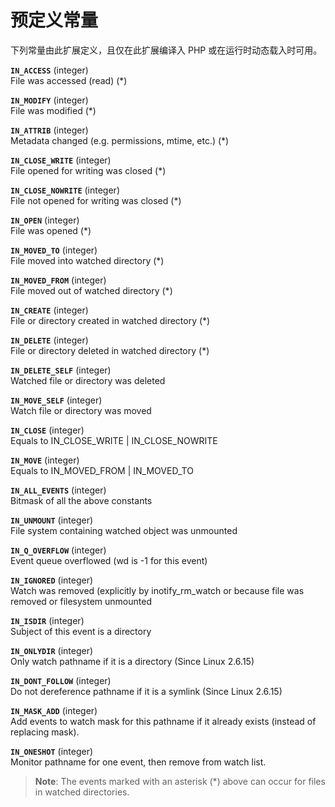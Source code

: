 预定义常量
==========

下列常量由此扩展定义，且仅在此扩展编译入 PHP 或在运行时动态载入时可用。

**`IN_ACCESS`** (<span class="type">integer</span>)  
<span class="simpara"> File was accessed (read) (\*) </span>

**`IN_MODIFY`** (<span class="type">integer</span>)  
<span class="simpara"> File was modified (\*) </span>

**`IN_ATTRIB`** (<span class="type">integer</span>)  
<span class="simpara"> Metadata changed (e.g. permissions, mtime, etc.)
(\*) </span>

**`IN_CLOSE_WRITE`** (<span class="type">integer</span>)  
<span class="simpara"> File opened for writing was closed (\*) </span>

**`IN_CLOSE_NOWRITE`** (<span class="type">integer</span>)  
<span class="simpara"> File not opened for writing was closed (\*)
</span>

**`IN_OPEN`** (<span class="type">integer</span>)  
<span class="simpara"> File was opened (\*) </span>

**`IN_MOVED_TO`** (<span class="type">integer</span>)  
<span class="simpara"> File moved into watched directory (\*) </span>

**`IN_MOVED_FROM`** (<span class="type">integer</span>)  
<span class="simpara"> File moved out of watched directory (\*) </span>

**`IN_CREATE`** (<span class="type">integer</span>)  
<span class="simpara"> File or directory created in watched directory
(\*) </span>

**`IN_DELETE`** (<span class="type">integer</span>)  
<span class="simpara"> File or directory deleted in watched directory
(\*) </span>

**`IN_DELETE_SELF`** (<span class="type">integer</span>)  
<span class="simpara"> Watched file or directory was deleted </span>

**`IN_MOVE_SELF`** (<span class="type">integer</span>)  
<span class="simpara"> Watch file or directory was moved </span>

**`IN_CLOSE`** (<span class="type">integer</span>)  
<span class="simpara"> Equals to IN\_CLOSE\_WRITE \| IN\_CLOSE\_NOWRITE
</span>

**`IN_MOVE`** (<span class="type">integer</span>)  
<span class="simpara"> Equals to IN\_MOVED\_FROM \| IN\_MOVED\_TO
</span>

**`IN_ALL_EVENTS`** (<span class="type">integer</span>)  
<span class="simpara"> Bitmask of all the above constants </span>

**`IN_UNMOUNT`** (<span class="type">integer</span>)  
<span class="simpara"> File system containing watched object was
unmounted </span>

**`IN_Q_OVERFLOW`** (<span class="type">integer</span>)  
<span class="simpara"> Event queue overflowed (wd is -1 for this event)
</span>

**`IN_IGNORED`** (<span class="type">integer</span>)  
<span class="simpara"> Watch was removed (explicitly by <span
class="function">inotify\_rm\_watch</span> or because file was removed
or filesystem unmounted </span>

**`IN_ISDIR`** (<span class="type">integer</span>)  
<span class="simpara"> Subject of this event is a directory </span>

**`IN_ONLYDIR`** (<span class="type">integer</span>)  
<span class="simpara"> Only watch pathname if it is a directory (Since
Linux 2.6.15) </span>

**`IN_DONT_FOLLOW`** (<span class="type">integer</span>)  
<span class="simpara"> Do not dereference pathname if it is a symlink
(Since Linux 2.6.15) </span>

**`IN_MASK_ADD`** (<span class="type">integer</span>)  
<span class="simpara"> Add events to watch mask for this pathname if it
already exists (instead of replacing mask). </span>

**`IN_ONESHOT`** (<span class="type">integer</span>)  
<span class="simpara"> Monitor pathname for one event, then remove from
watch list. </span>

> **Note**: <span class="simpara"> The events marked with an asterisk
> (\*) above can occur for files in watched directories. </span>
